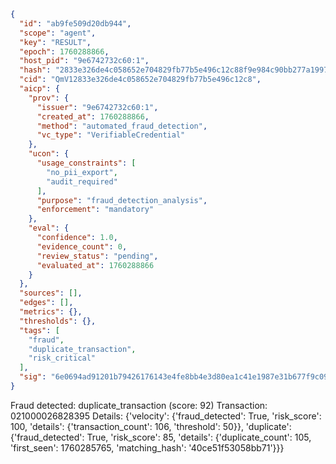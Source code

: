 ```json
{
  "id": "ab9fe509d20db944",
  "scope": "agent",
  "key": "RESULT",
  "epoch": 1760288866,
  "host_pid": "9e6742732c60:1",
  "hash": "2833e326de4c058652e704829fb77b5e496c12c88f9e984c90bb277a1997faf6",
  "cid": "QmV12833e326de4c058652e704829fb77b5e496c12c8",
  "aicp": {
    "prov": {
      "issuer": "9e6742732c60:1",
      "created_at": 1760288866,
      "method": "automated_fraud_detection",
      "vc_type": "VerifiableCredential"
    },
    "ucon": {
      "usage_constraints": [
        "no_pii_export",
        "audit_required"
      ],
      "purpose": "fraud_detection_analysis",
      "enforcement": "mandatory"
    },
    "eval": {
      "confidence": 1.0,
      "evidence_count": 0,
      "review_status": "pending",
      "evaluated_at": 1760288866
    }
  },
  "sources": [],
  "edges": [],
  "metrics": {},
  "thresholds": {},
  "tags": [
    "fraud",
    "duplicate_transaction",
    "risk_critical"
  ],
  "sig": "6e0694ad91201b79426176143e4fe8bb4e3d80ea1c41e1987e31b677f9c09ac1"
}
```

Fraud detected: duplicate_transaction (score: 92)
Transaction: 021000026828395
Details: {'velocity': {'fraud_detected': True, 'risk_score': 100, 'details': {'transaction_count': 106, 'threshold': 50}}, 'duplicate': {'fraud_detected': True, 'risk_score': 85, 'details': {'duplicate_count': 105, 'first_seen': 1760285765, 'matching_hash': '40ce51f53058bb71'}}}